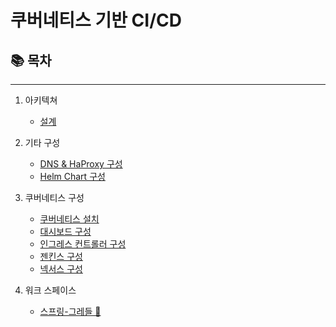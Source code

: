 # 쿠버네티스 기반 CI/CD 

## 📚 목차

---

1. 아키텍쳐
    - [설계](./clusters-resource-plan.md)

2. 기타 구성
    - [DNS & HaProxy 구성](./haproxy-dns.md)
    - [Helm Chart 구성](./helm-chart.md)

3. 쿠버네티스 구성
    - [쿠버네티스 설치](./k8s/k8s-clusters.md)
    - [대시보드 구성](./k8s/dashboard.md)
    - [인그레스 컨트롤러 구성](./k8s/ingress-controller.md)
    - [젠킨스 구성](./k8s/jenkins.md)
    - [넥서스 구성](./k8s/nexus.md)

4. 워크 스페이스
    - [스프링-그레들 🔗](https://github.com/kim-yeonwook/cicd-k8s-pod-springboot-gradle)
